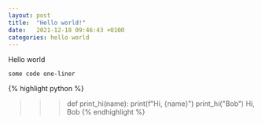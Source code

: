 ```yaml
---
layout: post
title:  "Hello world!"
date:   2021-12-18 09:46:43 +0100
categories: hello world
---
```

Hello world

`some code one-liner`

{% highlight python %}
>>> def print_hi(name):
>>>    print(f"Hi, {name}")
>>> print_hi("Bob")
Hi, Bob
{% endhighlight %}
